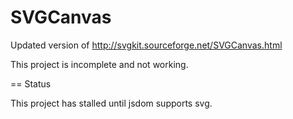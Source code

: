 SVGCanvas
=========

Updated version of http://svgkit.sourceforge.net/SVGCanvas.html

This project is incomplete and not working.

== Status

This project has stalled until jsdom supports svg.